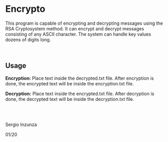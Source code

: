 # Encrypto
This program is capable of encrypting and decrypting messages using the RSA Cryptosystem method. It can encrypt and decrypt messages consisting of any ASCII character. The system can handle key values dozens of digits long.

<br/>

## Usage
**Encryption:** Place text inside the decrypted.txt file. After encryption is done, the encrypted text will be inside the encryption.txt file.

**Decryption:** Place text inside the encrypted.txt file. After decryption is done, the decrypted text will be inside the decryption.txt file.

<br/><br/>
  
Sergio Inzunza

01/20
